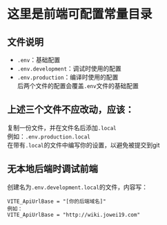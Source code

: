 # 这里是前端可配置常量目录
## 文件说明
- `.env`：基础配置
- `.env.development`：调试时使用的配置  
- `.env.production`：编译时使用的配置  
后两个文件的配置会覆盖`.env`文件的基础配置 

## 上述三个文件不应改动，应该：
复制一份文件，并在文件名后添加`.local`  
例如：`.env.production.local`  
在带有`.local`的文件中编写你的设置，以避免被提交到git

## 无本地后端时调试前端
创建名为`.env.development.local`的文件，内容写：
```
VITE_ApiUrlBase = "[你的后端域名]"
例如：
VITE_ApiUrlBase = "http://wiki.jowei19.com"
```